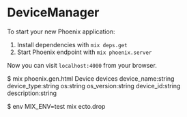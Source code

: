 # DeviceManager

To start your new Phoenix application:

1. Install dependencies with `mix deps.get`
2. Start Phoenix endpoint with `mix phoenix.server`

Now you can visit `localhost:4000` from your browser.


$ mix phoenix.gen.html Device devices device_name:string device_type:string os:string os_version:string device_id:string description:string



$ env MIX_ENV=test mix ecto.drop
